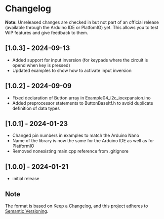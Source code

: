 # Changelog

**Note:** Unreleased changes are checked in but not part of an official release (available through the Arduino IDE or PlatfomIO) yet. This allows you to test WiP features and give feedback to them.

## [1.0.3] - 2024-09-13

- Added support for input inversion (for keypads where the circuit is opend when key is pressed)
- Updated examples to show how to activate input inversion

## [1.0.2] - 2024-09-09

- Fixed declaration of Button array in Example04_i2c_ioexpansion.ino
- Added preprocessor statements to ButtonBaseItf.h to avoid duplicate definition of data types

## [1.0.1] - 2024-01-23

- Changed pin numbers in examples to match the Arduino Nano
- Name of the library is now the same for the Arduino IDE as well as for PlatformIO
- Removed nonexisting main.cpp reference from .gitignore


## [1.0.0] - 2024-01-21

- initial release

## Note

The format is based on [Keep a Changelog](https://keepachangelog.com/en/1.0.0/),
and this project adheres to [Semantic Versioning](https://semver.org/spec/v2.0.0.html).

